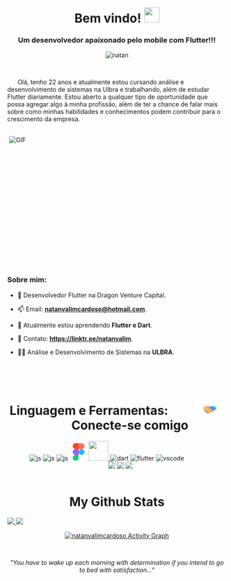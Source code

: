 <h1 align="center">Bem vindo! <img src="https://raw.githubusercontent.com/kaueMarques/kaueMarques/master/hi.gif" width="35px" height="35px"></h1>

<h3 align="center"> Um desenvolvedor apaixonado pelo mobile com Flutter!!! </h3>
<p align="center"> <img src="https://komarev.com/ghpvc/?username=natanvalimcardoso&label=Profile%20views&color=0e75b6&style=flat" alt="natan" /> </p>

<br/>

&nbsp;&nbsp;&nbsp;&nbsp;&nbsp; Olá, tenho 22 anos e atualmente estou cursando análise e desenvolvimento de sistemas na Ulbra e trabalhando, além de estudar Flutter diariamente. Estou aberto a qualquer tipo de oportunidade que possa agregar algo à minha profissão, além de ter a chance de falar mais sobre como minhas habilidades e conhecimentos podem contribuir para o crescimento da empresa.


<br/>
  <img align="right" alt="GIF" src="https://github.com/abhisheknaiidu/abhisheknaiidu/blob/master/code.gif?raw=true" width="500" height="320" />
  
   <h3> Sobre mim: </h3>

- 💬 Desenvolvedor Flutter na Dragon Venture Capital.

- 📫 Email: **natanvalimcardoso@hotmail.com**.

- 🔭 Atualmente estou aprendendo **Flutter e Dart**.

- 🌳 Contato: **https://linktr.ee/natanvalim**.

- 👨‍🎓 Análise e Desenvolvimento de Sistemas na **ULBRA**.

<br/>
<br/>
<br/>

<h1 align="center"> Linguagem e Ferramentas:&nbsp;&nbsp;&nbsp;&nbsp;&nbsp;&nbsp;&nbsp;&nbsp; <img src="https://github.com/macagua/macagua/blob/master/assets/img/icons/handshake.gif" height="32px" alt="Connect with me" /> &nbsp;&nbsp;&nbsp;&nbsp;&nbsp;&nbsp;&nbsp;&nbsp; Conecte-se comigo</h1>

<div>
  &nbsp;&nbsp;&nbsp;&nbsp;&nbsp;&nbsp;&nbsp;&nbsp;&nbsp;&nbsp;&nbsp;&nbsp;
  <img src="https://cdn.jsdelivr.net/gh/devicons/devicon/icons/firebase/firebase-plain.svg" alt="js" width="40" height="40" />
  <img src="https://cdn.jsdelivr.net/gh/devicons/devicon/icons/java/java-original.svg" alt="js" width="40" height="40" />
 <img src="https://cdn.jsdelivr.net/gh/devicons/devicon/icons/javascript/javascript-original.svg" alt="js" width="40" height="40"/>
<img src="https://raw.githubusercontent.com/devicons/devicon/master/icons/figma/figma-original.svg" alt="javascript" width="40" height="40"/>
<a href="https://git-scm.com/" target="_blank"> <img src="https://img.icons8.com/color/48/000000/git.png" width="45" height="45"/> </a>
<img src="https://cdn.jsdelivr.net/gh/devicons/devicon/icons/dart/dart-original.svg" alt="dart" width="40" height="40"/>
<img src="https://cdn.jsdelivr.net/gh/devicons/devicon/icons/flutter/flutter-original.svg" alt="flutter" width="40" height="40"/>
<img src="https://cdn.jsdelivr.net/gh/devicons/devicon/icons/vscode/vscode-original.svg" alt="vscode" width="40" height="40"/> 
&nbsp;&nbsp;&nbsp;&nbsp;&nbsp;&nbsp;&nbsp;&nbsp;&nbsp;&nbsp;&nbsp;&nbsp;&nbsp;&nbsp;&nbsp;&nbsp;&nbsp;&nbsp;&nbsp;&nbsp;&nbsp;&nbsp;&nbsp;&nbsp;&nbsp;&nbsp;&nbsp;&nbsp;&nbsp;&nbsp;&nbsp;&nbsp;&nbsp;&nbsp;&nbsp;&nbsp;&nbsp;&nbsp;&nbsp;&nbsp;&nbsp;&nbsp;&nbsp;&nbsp;&nbsp;&nbsp;&nbsp;&nbsp;&nbsp;&nbsp;&nbsp;&nbsp;&nbsp;&nbsp;&nbsp;&nbsp;&nbsp;&nbsp;
<a href = "https://www.linkedin.com/in/natan-valim-650686208/"><img src="https://img.icons8.com/fluent/48/000000/linkedin.png"/></a>
<a href = "https://www.facebook.com/natanvalim.cardoso/"><img src="https://img.icons8.com/fluent/48/000000/facebook.png"/></a>
<a href = "https://www.instagram.com/natan_valim15/?hl=pt-br"><img src="https://img.icons8.com/fluent/48/000000/instagram-new.png"/></a>



<br/>
<br/>
  
<h1 align="center"> My Github Stats </h1>
  
<div>
  <a href="https://github.com/natanvalimcardoso">
  <img height="180em" src="https://github-readme-stats.vercel.app/api?username=natanvalimcardoso&show_icons=true&theme=tokyonight&include_all_commits=true&count_private=true"/>
  <img height="180em" src="https://github-readme-stats.vercel.app/api/top-langs/?username=natanvalimcardoso&layout=compact&langs_count=7&theme=tokyonight"/>
</div>
  


  <p align="center">
<a href="https://github.com/natanvalimcardoso/github-readme-activity-graph"><img alt="natanvalimcardoso Activity Graph" src="https://activity-graph.herokuapp.com/graph?username=natanvalimcardoso&bg_color=0D1117&color=5BCDEC&line=5BCDEC&point=FFFFFF&hide_border=true" /></a>
</p>
  <br/>

 <p align="center"> <i>"You have to wake up each morning with determination if you intend to go to bed with satisfaction..."</i> </p>
